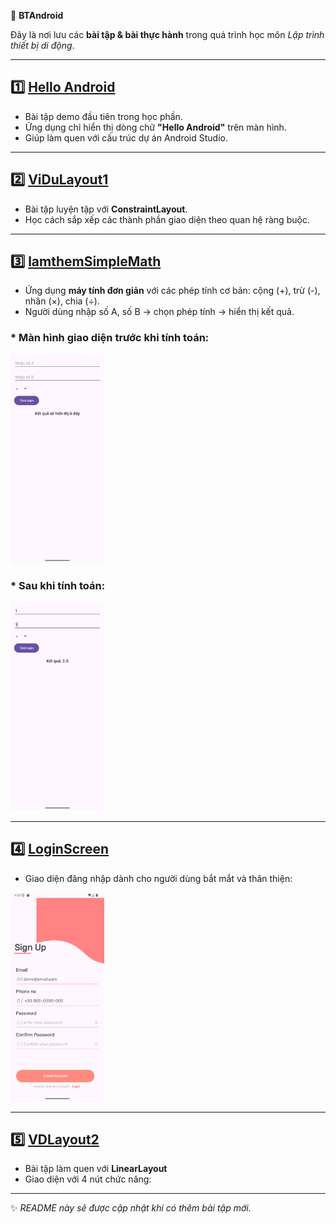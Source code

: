 📒 **BTAndroid**

Đây là nơi lưu các **bài tập & bài thực hành** trong quá trình học môn *Lập trình thiết bị di động*.

---

## 1️⃣ [**Hello Android**](https://github.com/Mellow2512/BTAndroid/tree/main/HelloAndroid)

* Bài tập demo đầu tiên trong học phần.
* Ứng dụng chỉ hiển thị dòng chữ **"Hello Android"** trên màn hình.
* Giúp làm quen với cấu trúc dự án Android Studio.

---

## 2️⃣ [**ViDuLayout1**](https://github.com/Mellow2512/BTAndroid/tree/main/VDLayout1)

* Bài tập luyện tập với **ConstraintLayout**.
* Học cách sắp xếp các thành phần giao diện theo quan hệ ràng buộc.

---

## 3️⃣ [**lamthemSimpleMath**](https://github.com/Mellow2512/BTAndroid/tree/main/lamthemSimpleMath)

* Ứng dụng **máy tính đơn giản** với các phép tính cơ bản: cộng (+), trừ (-), nhân (×), chia (÷).
* Người dùng nhập số A, số B → chọn phép tính → hiển thị kết quả.

### * Màn hình giao diện trước khi tính toán:

<img src="./Image/Screenshot_20251001_072853.png" width="150px"/>

### * Sau khi tính toán:

<img src="./Image/Screenshot_20251001_072901.png" width="150px"/>

---

## 4️⃣ [**LoginScreen**](https://github.com/Mellow2512/BTAndroid/tree/main/LoginScreen)

* Giao diện đăng nhập dành cho người dùng bắt mắt và thân thiện:

<img src="./Image/Screenshot_20251001_010515.png" width="150px"/>

---

## 5️⃣ [**VDLayout2**](https://github.com/Mellow2512/BTAndroid/tree/main/VDLayout2)

* Bài tập làm quen với **LinearLayout**
* Giao diện với 4 nút chức năng:

---

✨ *README này sẽ được cập nhật khi có thêm bài tập mới.*
